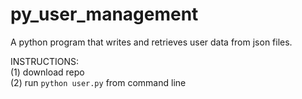 # py_user_management
A python program that writes and retrieves user data from json files.</br>

INSTRUCTIONS: </br>
(1) download repo </br>
(2) run `python user.py` from command line

